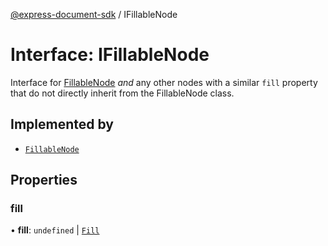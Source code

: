 [@express-document-sdk](../overview.md) / IFillableNode

# Interface: IFillableNode

Interface for [FillableNode](../classes/FillableNode.md) *and* any other nodes with a similar `fill` property that do not directly inherit from
the FillableNode class.

## Implemented by

- [`FillableNode`](../classes/FillableNode.md)

## Properties

### fill

• **fill**: `undefined` \| [`Fill`](Fill.md)
